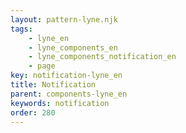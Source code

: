 ```yaml
---
layout: pattern-lyne.njk
tags: 
    - lyne_en
    - lyne_components_en
    - lyne_components_notification_en
    - page
key: notification-lyne_en
title: Notification
parent: components-lyne_en
keywords: notification
order: 280
---
```

